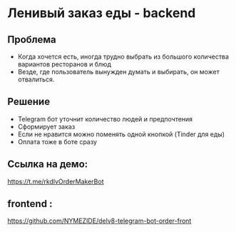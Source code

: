 # Ленивый заказ еды - backend

## Проблема

* Когда хочется есть, иногда трудно выбрать из большого количества вариантов ресторанов и блюд
* Везде, где пользователь вынужден думать и выбирать, он может отвалиться.


## Решение

* Telegram бот уточнит количество людей и
предпочтения
* Сформирует заказ
* Если не нравится можно поменять одной
кнопкой (Tinder для еды)
* Оплата тоже в боте сразу

## Ссылка на демо:
https://t.me/rkdlvOrderMakerBot


## frontend :
https://github.com/NYMEZIDE/delv8-telegram-bot-order-front
